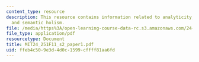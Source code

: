 ```yaml
---
content_type: resource
description: This resource contains information related to analyticity, reductionism,
  and semantic holism.
file: /media/https%3A/open-learning-course-data-rc.s3.amazonaws.com/24-251-introduction-to-philosophy-of-language-fall-2011/ffeb4c509e3d4d0c1599cffff81aa6fd_MIT24_251F11_s2_paper1.pdf
file_type: application/pdf
resourcetype: Document
title: MIT24_251F11_s2_paper1.pdf
uid: ffeb4c50-9e3d-4d0c-1599-cffff81aa6fd
---
```

